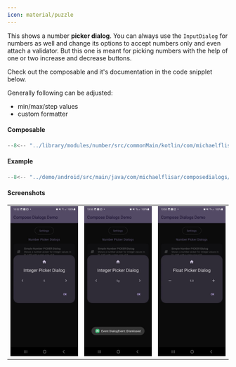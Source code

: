 ```yaml
---
icon: material/puzzle
---
```


This shows a number **picker dialog**. You can always use the `InputDialog` for numbers as well and change its options to accept numbers only and even attach a validator. But this one is meant for picking numbers with the help of one or two increase and decrease buttons.

Check out the composable and it's documentation in the code snipplet below.

Generally following can be adjusted:

* min/max/step values
* custom formatter

#### Composable

```kotlin
--8<-- "../library/modules/number/src/commonMain/kotlin/com/michaelflisar/composedialogs/dialogs/number/DialogNumberPicker.kt:constructor"
```

#### Example

```kotlin
--8<-- "../demo/android/src/main/java/com/michaelflisar/composedialogs/demo/demos/NumberDemos.kt:demo"
```

#### Screenshots

| | | |
|-|-|-|
| ![Screenshot](../screenshots/demo_number1.jpg) | ![Screenshot](../screenshots/demo_number2.jpg) | ![Screenshot](../screenshots/demo_number3.jpg) |